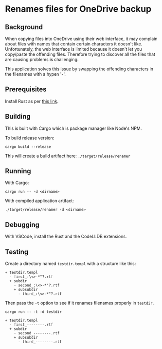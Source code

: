 # Renames files for OneDrive backup

## Background

When copying files into OneDrive using their web interface, it may complain about files with names that contain certain characters it doesn't like. Unfortunately, the web interface is limited because it doesn't let you copy/paste the offending files. Therefore trying to discover all the files that are causing problems is challenging.

This application solves this issue by swapping the offending characters in the filenames with a hypen '-'.

## Prerequisites

Install Rust as per [this link](https://www.rust-lang.org/tools/install).

## Building 

This is built with Cargo which is package manager like Node's NPM.

To build release version:

`cargo build --release`

This will create a build artifact here: `./target/release/renamer`

## Running

With Cargo:

`cargo run -- -d <dirname>`

With compiled application artifact:

`./target/release/renamer -d <dirname>`

## Debugging

With VSCode, install the Rust and the CodeLLDB extensions.

## Testing

Create a directory named `testdir.templ` with a  structure like this:

```
+ testdir.templ
  - first_:\<>-*"?.rtf
  + subdir
    - second_:\<>-*"?.rtf
    + subsubdir
      - third_:\<>-*"?.rtf
```

Then pass the `-t` option to see if it renames filenames properly in `testdir`.

```
cargo run -- -t -d testdir
```

```
+ testdir.templ
  - first_--------.rtf
  + subdir
    - second_--------.rtf
    + subsubdir
      - third_--------.rtf
```
